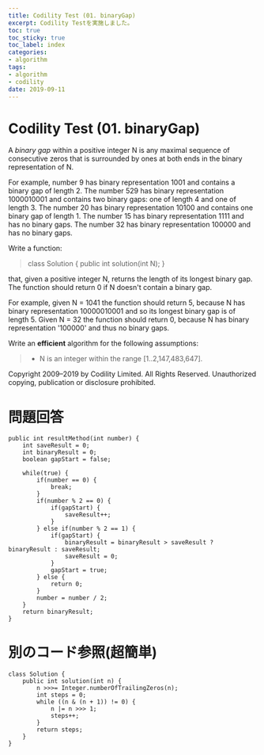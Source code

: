 ```yaml
---
title: Codility Test (01. binaryGap)
excerpt: Codility Testを実施しました。
toc: true
toc_sticky: true
toc_label: index
categories:
- algorithm
tags:
- algorithm
- codility
date: 2019-09-11
---
```


# Codility Test (01. binaryGap)

A  _binary gap_  within a positive integer N is any maximal sequence of consecutive zeros that is surrounded by ones at both ends in the binary representation of N.

For example, number 9 has binary representation  1001  and contains a binary gap of length 2. The number 529 has binary representation  1000010001  and contains two binary gaps: one of length 4 and one of length 3. The number 20 has binary representation  10100  and contains one binary gap of length 1. The number 15 has binary representation  1111  and has no binary gaps. The number 32 has binary representation  100000  and has no binary gaps.

Write a function:

> class Solution { public int solution(int N); }

that, given a positive integer N, returns the length of its longest binary gap. The function should return 0 if N doesn't contain a binary gap.

For example, given N = 1041 the function should return 5, because N has binary representation  10000010001  and so its longest binary gap is of length 5. Given N = 32 the function should return 0, because N has binary representation '100000' and thus no binary gaps.

Write an  ****efficient****  algorithm for the following assumptions:

> -   N is an integer within the range [1..2,147,483,647].

Copyright 2009–2019 by Codility Limited. All Rights Reserved. Unauthorized copying, publication or disclosure prohibited.

# 問題回答
````
public int resultMethod(int number) {
	int saveResult = 0;
	int binaryResult = 0;
	boolean gapStart = false;
	
	while(true) {
		if(number == 0) {
			break;
		}
		if(number % 2 == 0) {
			if(gapStart) {
				saveResult++;
			}
		} else if(number % 2 == 1) {
			if(gapStart) {
				binaryResult = binaryResult > saveResult ? binaryResult : saveResult;
				saveResult = 0;
			}
			gapStart = true;
		} else {
			return 0;
		}
		number = number / 2;
	}
	return binaryResult;
}
````

# 別のコード参照(超簡単)
````
class Solution {
    public int solution(int n) {
        n >>>= Integer.numberOfTrailingZeros(n);
        int steps = 0;
        while ((n & (n + 1)) != 0) {
            n |= n >>> 1;
            steps++;
        }
        return steps;
    }
}
````
